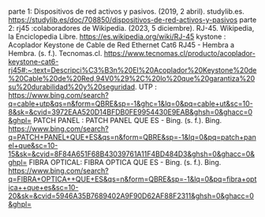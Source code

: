 parte 1:
Dispositivos de red activos y pasivos. (2019, 2 abril). studylib.es. https://studylib.es/doc/708850/dispositivos-de-red-activos-y-pasivos
parte 2:
rj45 :colaboradores de Wikipedia. (2023, 5 diciembre). RJ-45. Wikipedia, la Enciclopedia Libre. https://es.wikipedia.org/wiki/RJ-45
kystone : Acoplador Keystone de Cable de Red Ethernet Cat6 RJ45 - Hembra a Hembra. (s. f.). Tecnomas.cl. https://www.tecnomas.cl/producto/acoplador-keystone-cat6-rj45#:~:text=Descripci%C3%B3n%20El%20Acoplador%20Keystone%20de%20Cable%20de%20Red,94V0%29%2C%20lo%20que%20garantiza%20su%20durabilidad%20y%20seguridad.
UTP : https://www.bing.com/search?q=cable+utp&qs=n&form=QBRE&sp=-1&ghc=1&lq=0&pq=cable+ut&sc=10-8&sk=&cvid=3972EAA520D14BFDB0FE9954430E9EAB&ghsh=0&ghacc=0&ghpl=
PATCH PANEL : PATCH PANEL QUE ES - Bing. (s. f.). Bing. https://www.bing.com/search?q=PATCH+PANEL+QUE+ES&qs=n&form=QBRE&sp=-1&lq=0&pq=patch+panel+que&sc=10-15&sk=&cvid=8F84A651F68B43039761A11F4BD484D3&ghsh=0&ghacc=0&ghpl=
FIBRA OPTICAL: FIBRA OPTICA QUE ES - Bing. (s. f.). Bing. https://www.bing.com/search?q=FIBRA+OPTICA++QUE+ES&qs=n&form=QBRE&sp=-1&lq=0&pq=fibra+optica++que+es&sc=10-20&sk=&cvid=5946A35B7689402A9F90D62AF88F2311&ghsh=0&ghacc=0&ghpl=
